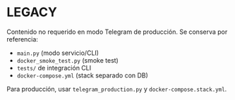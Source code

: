 # LEGACY

Contenido no requerido en modo Telegram de producción. Se conserva por referencia:

- `main.py` (modo servicio/CLI)
- `docker_smoke_test.py` (smoke test)
- `tests/` de integración CLI
- `docker-compose.yml` (stack separado con DB)

Para producción, usar `telegram_production.py` y `docker-compose.stack.yml`.

